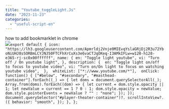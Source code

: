 ```yaml
---
title: "Youtube_toggleLight.Js"
date: "2023-11-23"
categories: 
  - "useful-script-en"
---
```


how to add bookmarklet in chrome  
![](https://camo.githubusercontent.com/5f21e427a7d3ee887313a4f9b1ab033e6462db47ca299bf3f7e2d81a0ce854bd/68747470733a2f2f696d672e7765626e6f74732e636f6d2f323031392f30342f447261672d616e642d44726f702d4c696e6b732d696e2d4368726f6d652e706e67)`export default { icon: "https://lh3.googleusercontent.com/Apmrldj2Vnje0MIEvqYslaGRjDj2R3u72YboNiUHJ8sSORBmLCYJNJ50FTCFhXrCuXs3e6vaCTJqOKeq-I3AMkIFLw=w128-h128-e365-rj-sc0x00ffffff", name: { en: "Toggle light youtube", vi: "Turn off / On youtube light", }, description: {  en: "Toggle light on/off to focus to youtube video", vi: "Turn on/On light to focus on watching youtube video",  },  whiteList: ["*://www.youtube.com/*"],  onClick: function() { ["#below", "#secondary", "#masthead-container"].forEach((_) => { let doms = document.querySelectorAll(_); Array.from(doms).forEach((dom) => { let current = dom.style.opacity || 1; let newValue = current == 1 ? 0 : 1; dom.style.opacity = newValue;  dom.style.pointerEvents = newValue ? "" : "none"; }); });  document.querySelector("#player-theater-container")?. scrollIntoView?. ({ behavior: "smooth", }); }, };`

